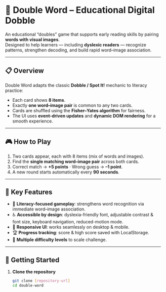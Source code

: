 # 🎯 Double Word – Educational Digital Dobble

An educational “doubles” game that supports early reading skills by pairing **words with visual images**.  
Designed to help learners — including **dyslexic readers** — recognize patterns, strengthen decoding, and build rapid word–image association.

---

## 📋 Overview

Double Word adapts the classic **Dobble / Spot It!** mechanic to literacy practice:  
- Each card shows **8 items**.  
- Exactly **one word–image pair** is common to any two cards.  
- Cards are shuffled using the **Fisher–Yates algorithm** for fairness.  
- The UI uses **event-driven updates** and **dynamic DOM rendering** for a smooth experience.  

---

## 🎮 How to Play

1. Two cards appear, each with 8 items (mix of words and images).  
2. Find the **single matching word–image pair** across both cards.  
3. Correct match → **+5 points** · Wrong guess → **–1 point**.  
4. A new round starts automatically every **90 seconds**.  

---

## 🌟 Key Features

- 📖 **Literacy-focused gameplay**: strengthens word recognition via immediate word–image association.  
- ♿ **Accessible by design**: dyslexia-friendly font, adjustable contrast & font size, keyboard navigation, reduced-motion mode.  
- 📱 **Responsive UI**: works seamlessly on desktop & mobile.  
- 🏆 **Progress tracking**: score & high score saved with LocalStorage.  
- 🎯 **Multiple difficulty levels** to scale challenge.  

---

## 🚀 Getting Started

1. **Clone the repository**  
   ```bash
   git clone [repository-url]
   cd double-word
